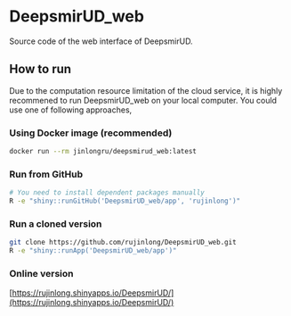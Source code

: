 
# DeepsmirUD_web

<!-- badges: start -->
<!-- badges: end -->

Source code of the web interface of DeepsmirUD.

## How to run

Due to the computation resource limitation of the cloud service, it is
highly recommened to run DeepsmirUD_web on your local computer. You
could use one of following approaches,

### Using Docker image (recommended)

``` sh
docker run --rm jinlongru/deepsmirud_web:latest
```

### Run from GitHub

``` sh
# You need to install dependent packages manually
R -e "shiny::runGitHub('DeepsmirUD_web/app', 'rujinlong')"
```

### Run a cloned version

``` sh
git clone https://github.com/rujinlong/DeepsmirUD_web.git
R -e "shiny::runApp('DeepsmirUD_web/app')"
```

### Online version

[https://rujinlong.shinyapps.io/DeepsmirUD/](https://rujinlong.shinyapps.io/DeepsmirUD/)
